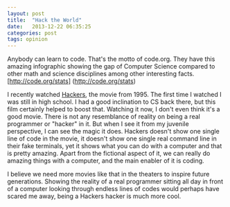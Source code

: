 ```yaml
---
layout: post
title:  "Hack the World"
date:   2013-12-22 06:35:25
categories: post
tags: opinion
---
```


Anybody can learn to code. That's the motto of code.org. They have this amazing infographic showing the gap of Computer Science compared to other math and science disciplines among other interesting facts. [http://code.org/stats] (http://code.org/stats)

I recently watched [Hackers](http://code.org/stats), the movie from 1995. The first time I watched I was still in high school. I had a good inclination to CS back there, but this film certainly helped to boost that. Watching it now, I don't even think it's a good movie. There is not any resemblance of reality on being a real programmer or "hacker" in it. But when I see it from my juvenile perspective, I can see the magic it does. Hackers doesn't show one single line of code in the movie, it doesn't show one single real command line in their fake terminals, yet it shows what you can do with a computer and that is pretty amazing. Apart from the fictional aspect of it, we can really do amazing things with a computer, and the main enabler of it is coding.

I believe we need more movies like that in the theaters to inspire future generations. Showing the reality of a real programmer sitting all day in front of a computer looking through endless lines of codes would perhaps have scared me away, being a Hackers hacker is much more cool.